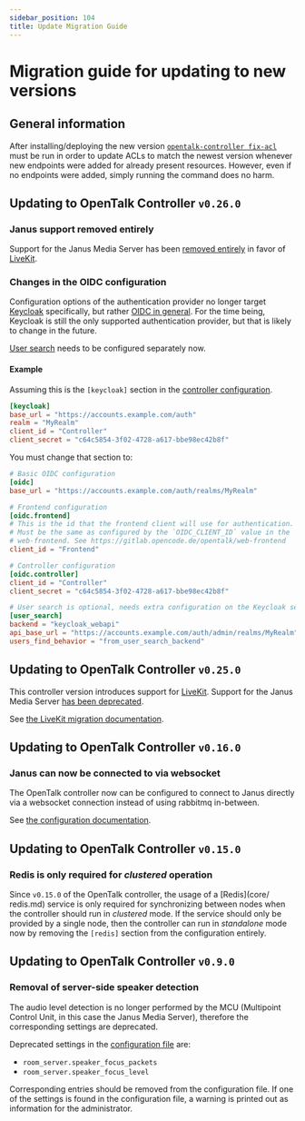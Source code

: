 ```yaml
---
sidebar_position: 104
title: Update Migration Guide
---
```


# Migration guide for updating to new versions

## General information

After installing/deploying the new version
[`opentalk-controller fix-acl`](advanced/acl.md#opentalk-controller-fix-acl-subcommand)
must be run in order to update ACLs to match the newest version whenever
new endpoints were added for already present resources. However, even if no
endpoints were added, simply running the command does no harm.

## Updating to OpenTalk Controller `v0.26.0`

### Janus support removed entirely

Support for the Janus Media Server has been [removed entirely](core/room_server.md)
in favor of [LiveKit](core/livekit.md).

### Changes in the OIDC configuration

Configuration options of the authentication provider no longer target
[Keycloak](core/keycloak_deprecated.md)
specifically, but rather [OIDC in general](core/oidc.md). For the time being,
Keycloak is still the only supported authentication provider, but that is likely
to change in the future.

[User search](core/user_search.md) needs to be configured separately now.

#### Example

Assuming this is the `[keycloak]` section in the
[controller configuration](core/configuration.md).

```toml
[keycloak]
base_url = "https://accounts.example.com/auth"
realm = "MyRealm"
client_id = "Controller"
client_secret = "c64c5854-3f02-4728-a617-bbe98ec42b8f"
```

You must change that section to:

```toml
# Basic OIDC configuration
[oidc]
base_url = "https://accounts.example.com/auth/realms/MyRealm"

# Frontend configuration
[oidc.frontend]
# This is the id that the frontend client will use for authentication.
# Must be the same as configured by the `OIDC_CLIENT_ID` value in the
# web-frontend. See https://gitlab.opencode.de/opentalk/web-frontend
client_id = "Frontend"

# Controller configuration
[oidc.controller]
client_id = "Controller"
client_secret = "c64c5854-3f02-4728-a617-bbe98ec42b8f"

# User search is optional, needs extra configuration on the Keycloak server
[user_search]
backend = "keycloak_webapi"
api_base_url = "https://accounts.example.com/auth/admin/realms/MyRealm"
users_find_behavior = "from_user_search_backend"
```

## Updating to OpenTalk Controller `v0.25.0`

This controller version introduces support for [LiveKit](core/livekit.md).
Support for the Janus Media Server [has been deprecated](core/room_server.md).

See [the LiveKit migration documentation](migration/livekit.md).

## Updating to OpenTalk Controller `v0.16.0`

### Janus can now be connected to via websocket

The OpenTalk controller now can be configured to connect to Janus directly
via a websocket connection instead of using rabbitmq in-between.

See [the configuration documentation](core/room_server.md).

## Updating to OpenTalk Controller `v0.15.0`

### Redis is only required for *clustered* operation

Since `v0.15.0` of the OpenTalk controller, the usage of a [Redis](core/
redis.md) service is only required for synchronizing between nodes when the
controller should run in *clustered* mode. If the service should only be
provided by a single node, then the controller can run in *standalone* mode now
by removing the `[redis]` section from the configuration entirely.

## Updating to OpenTalk Controller `v0.9.0`

### Removal of server-side speaker detection

The audio level detection is no longer performed by the MCU (Multipoint Control
Unit, in this case the Janus Media Server), therefore the corresponding settings
are deprecated.

Deprecated settings in the [configuration file](configuration.md) are:

- `room_server.speaker_focus_packets`
- `room_server.speaker_focus_level`

Corresponding entries should be removed from the configuration file. If one
of the settings is found in the configuration file, a warning is printed out as
information for the administrator.
